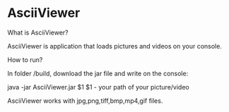 AsciiViewer
===========

What is AsciiViewer?

AsciiViewer is application that loads pictures and videos on your console.



How to run?

In folder /build, download the jar file and write on the console:

java -jar AsciiViewer.jar $1
$1 - your path of your picture/video



AsciiViewer works with jpg,png,tiff,bmp,mp4,gif files.
